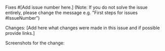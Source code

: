 Fixes #[Add issue number here.] (Note: If you do not solve the issue entirely, please change the message e.g. "First steps for issues #IssueNumber")

Changes: [Add here what changes were made in this issue and if possible provide links.]

Screenshots for the change:
